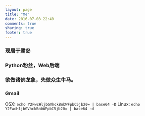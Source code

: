 ```yaml
---
layout: page
title: "Me"
date: 2016-07-08 22:40
comments: true
sharing: true
footer: true
---
```

### 现居于鹭岛
### Python粉丝，Web后端
### 欲做诸佛龙象，先做众生牛马。

### Gmail
OSX: `echo Y2FwcHljbGVhckBnbWFpbC5jb20= | base64 -D`
Linux: `echo Y2FwcHljbGVhckBnbWFpbC5jb20= | base64 -d`
